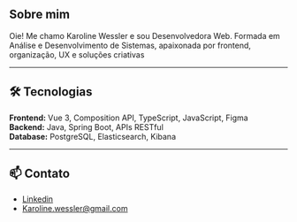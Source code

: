## Sobre mim

Oie! Me chamo Karoline Wessler e sou Desenvolvedora Web. Formada em Análise e Desenvolvimento de Sistemas, apaixonada por frontend, organização, UX e soluções criativas

---

## 🛠 Tecnologias

**Frontend:** Vue 3, Composition API, TypeScript, JavaScript, Figma  
**Backend:** Java, Spring Boot, APIs RESTful  
**Database:** PostgreSQL, Elasticsearch, Kibana  

---

## 📫 Contato

* [Linkedin](https://www.linkedin.com/in/karolinewessler/)
* Karoline.wessler@gmail.com
